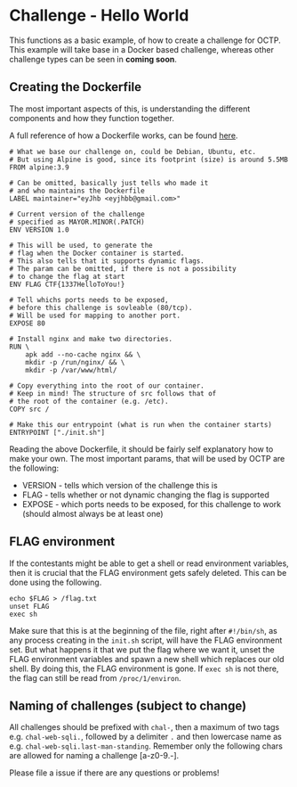 # Challenge - Hello World
This functions as a basic example, of how to create a challenge for OCTP.
This example will take base in a Docker based challenge, whereas other challenge types can be seen in **coming soon**.

## Creating the Dockerfile
The most important aspects of this, is understanding the different components and how they function together.

A full reference of how a Dockerfile works, can be found [here](https://docs.docker.com/engine/reference/builder/).

```
# What we base our challenge on, could be Debian, Ubuntu, etc.
# But using Alpine is good, since its footprint (size) is around 5.5MB
FROM alpine:3.9

# Can be omitted, basically just tells who made it
# and who maintains the Dockerfile
LABEL maintainer="eyJhb <eyjhbb@gmail.com>"

# Current version of the challenge
# specified as MAYOR.MINOR(.PATCH)
ENV VERSION 1.0

# This will be used, to generate the 
# flag when the Docker container is started.
# This also tells that it supports dynamic flags.
# The param can be omitted, if there is not a possibility
# to change the flag at start
ENV FLAG CTF{1337HelloToYou!}

# Tell whichs ports needs to be exposed,
# before this challenge is sovleable (80/tcp).
# Will be used for mapping to another port.
EXPOSE 80

# Install nginx and make two directories.
RUN \
    apk add --no-cache nginx && \
    mkdir -p /run/nginx/ && \
    mkdir -p /var/www/html/

# Copy everything into the root of our container.
# Keep in mind! The structure of src follows that of
# the root of the container (e.g. /etc).
COPY src /

# Make this our entrypoint (what is run when the container starts)
ENTRYPOINT ["./init.sh"]
```

Reading the above Dockerfile, it should be fairly self explanatory how to make your own.
The most important params, that will be used by OCTP are the following:

- VERSION - tells which version of the challenge this is
- FLAG - tells whether or not dynamic changing the flag is supported
- EXPOSE - which ports needs to be exposed, for this challenge to work (should almost always be at least one)

## FLAG environment
If the contestants might be able to get a shell or read environment variables, then it is crucial that the FLAG environment gets safely deleted.
This can be done using the following.

```
echo $FLAG > /flag.txt
unset FLAG
exec sh
```

Make sure that this is at the beginning of the file, right after `#!/bin/sh`, as any process creating in the `init.sh` script, will have the FLAG environment set.
But what happens it that we put the flag where we want it, unset the FLAG environment variables and spawn a new shell which replaces our old shell.
By doing this, the FLAG environment is gone.
If `exec sh` is not there, the flag can still be read from `/proc/1/environ`.

## Naming of challenges (subject to change)
All challenges should be prefixed with `chal-`, then a maximum of two tags e.g. `chal-web-sqli.`, followed by a delimiter `.` and then lowercase name as e.g. `chal-web-sqli.last-man-standing`.
Remember only the following chars are allowed for naming a challenge [a-z0-9.-].

Please file a issue if there are any questions or problems!
